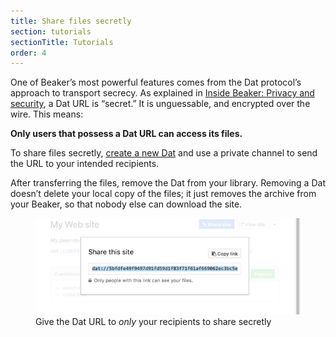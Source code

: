 ```yaml
---
title: Share files secretly
section: tutorials
sectionTitle: Tutorials
order: 4
---
```


One of Beaker’s most powerful features comes from the Dat protocol’s approach to transport secrecy. As explained in [Inside Beaker: Privacy and security](/docs/inside-beaker/privacy-and-security.html#transport-security), a Dat URL is “secret.” It is unguessable, and encrypted over the wire. This means:

**Only users that possess a Dat URL can access its files.**

To share files secretly, [create a new Dat](/docs/using-beaker/create-a-site.html) and use a private channel to send the URL to your intended recipients.

After transferring the files, remove the Dat from your library. Removing a Dat doesn’t delete your local copy of the files; it just removes the archive from your Beaker, so that nobody else can download the site.

<figure>
<img src="/img/docs/tour-share-site.png" >
<figcaption>Give the Dat URL to <em>only</em> your recipients to share secretly</figcaption>
</figure>

